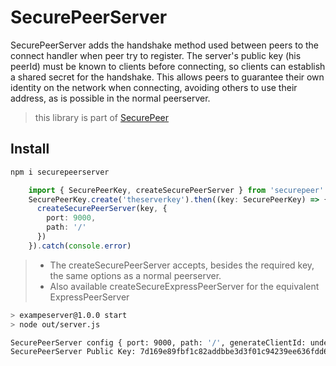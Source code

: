 
# SecurePeerServer

SecurePeerServer adds the handshake method used between peers to the connect handler when peer try to register. The server's public key (his peerId) must be known to clients before connecting, so clients can establish a shared secret for the handshake. This allows peers to guarantee their own identity on the network when connecting, avoiding others to use their address, as is possible in the normal peerserver.

> this library is part of [SecurePeer](https://github.com/bosskabouter/SecurePeerJS)

## Install

``` bash
npm i securepeerserver
```

``` typescript
    import { SecurePeerKey, createSecurePeerServer } from 'securepeer'
    SecurePeerKey.create('theserverkey').then((key: SecurePeerKey) => {
      createSecurePeerServer(key, {
        port: 9000,
        path: '/'
      })
    }).catch(console.error)
```
>
> - The createSecurePeerServer accepts, besides the required key, the same options as a normal peerserver.
> - Also available createSecureExpressPeerServer for the equivalent ExpressPeerServer

``` bash
> exampeserver@1.0.0 start
> node out/server.js

SecurePeerServer config { port: 9000, path: '/', generateClientId: undefined }
SecurePeerServer Public Key: 7d169e89fbf1c82addbbe3d3f01c94239ee636fdd691fba5a915893d0bb93b3f
```
